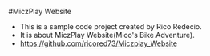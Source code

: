 #MiczPlay Website
- This is a sample code project created by Rico Redecio.
- It is about MiczPlay Website(Mico's Bike Adventure).
- https://github.com/ricored73/Miczplay_Website
